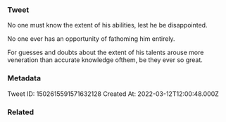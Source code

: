 ### Tweet
No one must know the extent of his abilities, lest he be disappointed.

No one ever has an opportunity of fathoming him entirely.

For guesses and doubts about the extent of his talents arouse more
veneration than accurate knowledge ofthem, be they ever so great.

### Metadata
Tweet ID: 1502615591571632128
Created At: 2022-03-12T12:00:48.000Z

### Related

